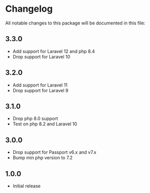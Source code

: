 # Changelog

All notable changes to this package will be documented in this file:

## 3.3.0

* Add support for Laravel 12 and php 8.4
* Drop support for Laravel 10

## 3.2.0

* Add support for Laravel 11
* Drop support for Laravel 9

## 3.1.0

* Drop php 8.0 support
* Test on php 8.2 and Laravel 10

## 3.0.0

* Drop support for Passport v6.x and v7.x
* Bump min php version to 7.2

## 1.0.0

- Initial release
